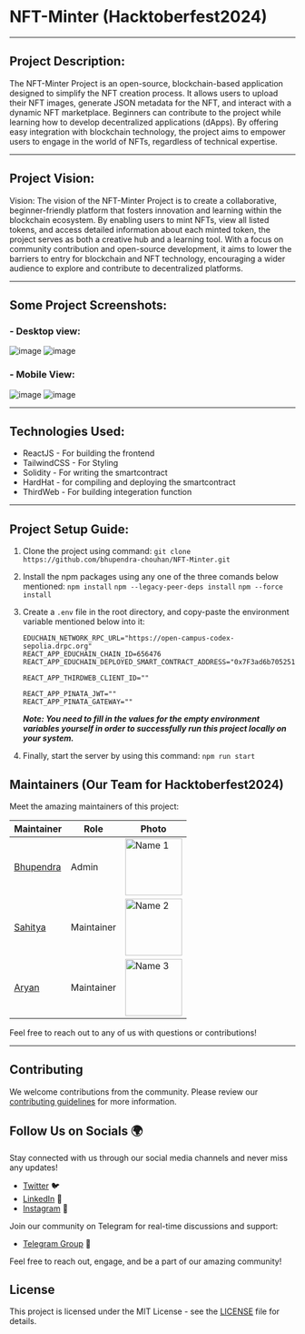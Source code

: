 # NFT-Minter (Hacktoberfest2024)

---
## Project Description: 
The NFT-Minter Project is an open-source, blockchain-based application designed to simplify the NFT creation process. It allows users to upload their NFT images, generate JSON metadata for the NFT, and interact with a dynamic NFT marketplace. Beginners can contribute to the project while learning how to develop decentralized applications (dApps). By offering easy integration with blockchain technology, the project aims to empower users to engage in the world of NFTs, regardless of technical expertise.

---
## Project Vision:
Vision:
The vision of the NFT-Minter Project is to create a collaborative, beginner-friendly platform that fosters innovation and learning within the blockchain ecosystem. By enabling users to mint NFTs, view all listed tokens, and access detailed information about each minted token, the project serves as both a creative hub and a learning tool. With a focus on community contribution and open-source development, it aims to lower the barriers to entry for blockchain and NFT technology, encouraging a wider audience to explore and contribute to decentralized platforms.

---
## Some Project Screenshots:
### - Desktop view:
![image](https://github.com/user-attachments/assets/59cd907d-7831-432a-9085-1d0959b735ad)
![image](https://github.com/user-attachments/assets/70d81651-6449-49df-9ae2-dbbad424ac1c)

### - Mobile View:
![image](https://github.com/user-attachments/assets/86674a63-c78c-4f11-ab81-3d159e55b7cf)
![image](https://github.com/user-attachments/assets/1120c36a-d9af-4e8f-8a38-a06b4945787c)

---
## Technologies Used:
- ReactJS - For building the frontend
- TailwindCSS - For Styling
- Solidity - For writing the smartcontract
- HardHat - for compiling and deploying the smartcontract
- ThirdWeb - For building integeration function 

---
## Project Setup Guide:

1. Clone the project using command: ```git clone https://github.com/bhupendra-chouhan/NFT-Minter.git```
2. Install the npm packages using any one of the three comands below mentioned: 
    ```npm install```
    ```npm --legacy-peer-deps install```
    ```npm --force install```
3. Create a ```.env``` file in the root directory, and copy-paste the environment variable mentioned below into it:
    ```
    EDUCHAIN_NETWORK_RPC_URL="https://open-campus-codex-sepolia.drpc.org"
    REACT_APP_EDUCHAIN_CHAIN_ID=656476
    REACT_APP_EDUCHAIN_DEPLOYED_SMART_CONTRACT_ADDRESS="0x7F3ad6b705251D1EC4F3B10473AdA9Ed93753BAb"

    REACT_APP_THIRDWEB_CLIENT_ID=""

    REACT_APP_PINATA_JWT=""
    REACT_APP_PINATA_GATEWAY=""    
    ```

    ***Note: You need to fill in the values for the empty environment variables yourself in order to successfully run this project locally on your system.***

4. Finally, start the server by using this command: ```npm run start```

## Maintainers (Our Team for Hacktoberfest2024)

Meet the amazing maintainers of this project:

| Maintainer | Role | Photo |
| ---------- | ---- | ----- |
| [Bhupendra](https://github.com/bhupendra-chouhan) | Admin | <img src="https://avatars.githubusercontent.com/u/78025043?v=4" width="100" height="100" alt="Name 1"> |
| [Sahitya](https://github.com/SahityaRoy) | Maintainer | <img src="https://avatars.githubusercontent.com/u/72821604?v=4" width="100" height="100" alt="Name 2"> |
| [Aryan](https://github.com/neutr0n420) | Maintainer | <img src="https://media.licdn.com/dms/image/v2/D5603AQEGBp2H-85zWA/profile-displayphoto-shrink_800_800/profile-displayphoto-shrink_800_800/0/1693536160681?e=1734566400&v=beta&t=f6SoR_-rq0gA99mvwpeCSE5Q6y-cB_Bux2VNqVpiKas" width="100" height="100" alt="Name 3"> |

Feel free to reach out to any of us with questions or contributions!

---


## Contributing

We welcome contributions from the community. Please review our [contributing guidelines](CONTRIBUTING.md) for more information.

## Follow Us on Socials 🌍

Stay connected with us through our social media channels and never miss any updates!

- [Twitter](https://twitter.com/riseinweb3) 🐦
- [LinkedIn](https://www.linkedin.com/in/riseinweb3) 💼
- [Instagram](https://www.instagram.com/riseinweb3) 📸

Join our community on Telegram for real-time discussions and support:
- [Telegram Group](https://t.me/risein_india) 📲

Feel free to reach out, engage, and be a part of our amazing community!

## License

This project is licensed under the MIT License - see the [LICENSE](LICENSE) file for details.



